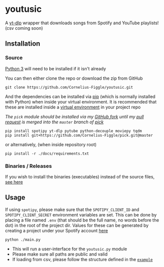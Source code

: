 # youtusic

A [yt-dlp](https://github.com/yt-dlp/yt-dlp) wrapper that downloads songs from Spotify and YouTube playlists! (csv coming soon)

## Installation

### Source

[Python 3](https://www.python.org/downloads/) will need to be installed if it isn't already

You can then either clone the repo or download the zip from GitHub

```shell
git clone https://github.com/Cornelius-Figgle/youtusic.git
```

And the dependencies can be installed via [pip](https://pip.pypa.io/en/stable/) (which is normally installed with Python) when inside your virtual environment. It is recommended that these are installed inside a [virtual environment](https://docs.python.org/3/library/venv.html) in your project repo

*The `pick` module should be installed via my [GitHub fork](https://github.com/Cornelius-Figgle/pick) until my [pull request](https://github.com/wong2/pick/pull/95) is merged into the `master` branch of [pick](https://github.com/wong2/pick/)*

```shell
pip install spotipy yt-dlp pytube python-decouple moviepy tqdm 
pip install git+https://github.com/Cornelius-Figgle/pick.git@master
```

or alternatively, (when inside repository root)

```shell
pip install -r ./docs/requirements.txt
```

### Binaries / Releases

If you wish to install the binaries (executables) instead of the source files, [see here](https://github.com/cornelius-figgle/youtusic/releases)

## Usage

If using `spotipy`, please make sure that the `SPOTIPY_CLIENT_ID` and `SPOTIPY_CLIENT_SECRET` environment variables are set. This can be done by placing a file named `.env` (that should be the full name, no words before the dot) in the root of the project dir. Values for these can be generated by creating a project under your Spotify account [here](https://developer.spotify.com/dashboard/applications)

```shell
python ./main.py
```

- This will run a user-interface for the `youtusic.py` module
- Please make sure all paths are public and valid
- If loading from csv, please follow the structure defined in the [`example`](./tests/example_csv.csv)
